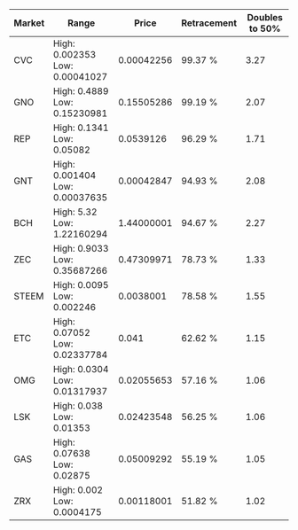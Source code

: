 | Market | Range | Price| Retracement | Doubles to 50% |
| --- | --- | --- | --- | --- |
| CVC | High: 0.002353<br />Low: 0.00041027 | 0.00042256 | 99.37 % | 3.27 |
| GNO | High: 0.4889<br />Low: 0.15230981 | 0.15505286 | 99.19 % | 2.07 |
| REP | High: 0.1341<br />Low: 0.05082 | 0.0539126 | 96.29 % | 1.71 |
| GNT | High: 0.001404<br />Low: 0.00037635 | 0.00042847 | 94.93 % | 2.08 |
| BCH | High: 5.32<br />Low: 1.22160294 | 1.44000001 | 94.67 % | 2.27 |
| ZEC | High: 0.9033<br />Low: 0.35687266 | 0.47309971 | 78.73 % | 1.33 |
| STEEM | High: 0.0095<br />Low: 0.002246 | 0.0038001 | 78.58 % | 1.55 |
| ETC | High: 0.07052<br />Low: 0.02337784 | 0.041 | 62.62 % | 1.15 |
| OMG | High: 0.0304<br />Low: 0.01317937 | 0.02055653 | 57.16 % | 1.06 |
| LSK | High: 0.038<br />Low: 0.01353 | 0.02423548 | 56.25 % | 1.06 |
| GAS | High: 0.07638<br />Low: 0.02875 | 0.05009292 | 55.19 % | 1.05 |
| ZRX | High: 0.002<br />Low: 0.0004175 | 0.00118001 | 51.82 % | 1.02 |
